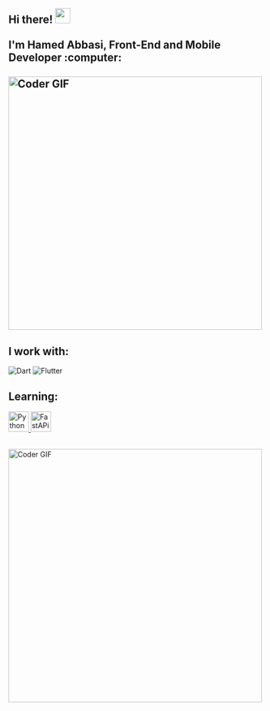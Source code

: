 <h2 align="left">
 <abc>
  <br>Hi there! <img src="https://user-images.githubusercontent.com/42378118/110234147-e3259600-7f4e-11eb-95be-0c4047144dea.gif" width="30"><br>
  <br> I'm Hamed Abbasi, Front-End and Mobile Developer :computer:<br>
  <br>
    <img src="https://media.giphy.com/media/SWoSkN6DxTszqIKEqv/giphy.gif" alt="Coder GIF" width="500">
 </abc>
</h2> 

## I work with:
![Dart](https://www.vectorlogo.zone/logos/dartlang/dartlang-icon.svg)
![Flutter](https://www.vectorlogo.zone/logos/flutterio/flutterio-icon.svg)

## Learning:
<a href="https://developer.mozilla.org/en-US/docs/Web/JavaScript" target="_blank"> <img src="https://www.vectorlogo.zone/logos/python/python-icon.svg" alt="Python" width="40" height="40"/> </a>
<a href="https://fastapi.tiangolo.com/img/icon-white.svg" target="_blank"> <img src="https://fastapi.tiangolo.com/img/icon-white.svg" alt="FastAPi" width="40" height="40"/> </a>
<br><br>


<img src="https://media.giphy.com/media/ACzsN9dhQuOZ6RYXcM/giphy.gif" alt="Coder GIF" width="500">

